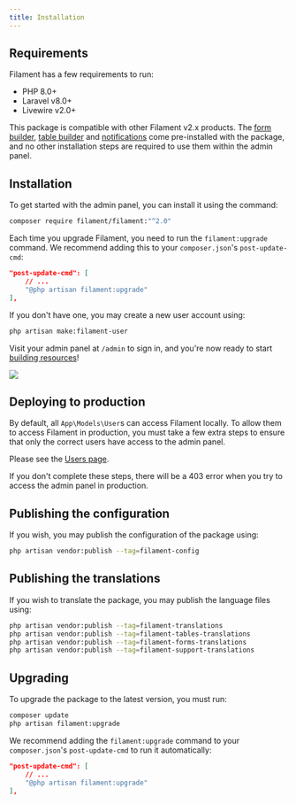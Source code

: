 ```yaml
---
title: Installation
---
```


## Requirements

Filament has a few requirements to run:

- PHP 8.0+
- Laravel v8.0+
- Livewire v2.0+

This package is compatible with other Filament v2.x products. The [form builder](/docs/forms), [table builder](/docs/tables) and [notifications](/docs/notifications) come pre-installed with the package, and no other installation steps are required to use them within the admin panel.

## Installation

To get started with the admin panel, you can install it using the command:

```bash
composer require filament/filament:"^2.0"
```

Each time you upgrade Filament, you need to run the `filament:upgrade` command. We recommend adding this to your `composer.json`'s `post-update-cmd`:

```json
"post-update-cmd": [
    // ...
    "@php artisan filament:upgrade"
],
```

If you don't have one, you may create a new user account using:

```bash
php artisan make:filament-user
```

Visit your admin panel at `/admin` to sign in, and you're now ready to start [building resources](resources)!

[![](https://user-images.githubusercontent.com/41773797/147615302-daec5d1c-e3ac-428a-98c2-c3fb40d945b5.png)](https://demo.filamentphp.com)

## Deploying to production

By default, all `App\Models\User`s can access Filament locally. To allow them to access Filament in production, you must take a few extra steps to ensure that only the correct users have access to the admin panel.

Please see the [Users page](users#authorizing-access-to-the-admin-panel).

If you don't complete these steps, there will be a 403 error when you try to access the admin panel in production.

## Publishing the configuration

If you wish, you may publish the configuration of the package using:

```bash
php artisan vendor:publish --tag=filament-config
```

## Publishing the translations

If you wish to translate the package, you may publish the language files using:

```bash
php artisan vendor:publish --tag=filament-translations
php artisan vendor:publish --tag=filament-tables-translations
php artisan vendor:publish --tag=filament-forms-translations
php artisan vendor:publish --tag=filament-support-translations
```

## Upgrading

To upgrade the package to the latest version, you must run:

```bash
composer update
php artisan filament:upgrade
```

We recommend adding the `filament:upgrade` command to your `composer.json`'s `post-update-cmd` to run it automatically:

```json
"post-update-cmd": [
    // ...
    "@php artisan filament:upgrade"
],
```
